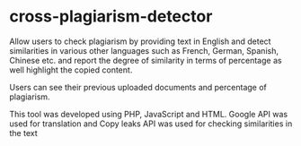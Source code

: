 # cross-plagiarism-detector

Allow users to check plagiarism by providing text in English and detect similarities in various other languages such as French, German, Spanish, Chinese etc. and report the degree of similarity in terms of percentage as well highlight the copied content.  

Users can see their previous uploaded documents and percentage of plagiarism. 

This tool was developed using PHP, JavaScript and HTML. Google API was used for translation and Copy leaks API was used for checking similarities in the text
